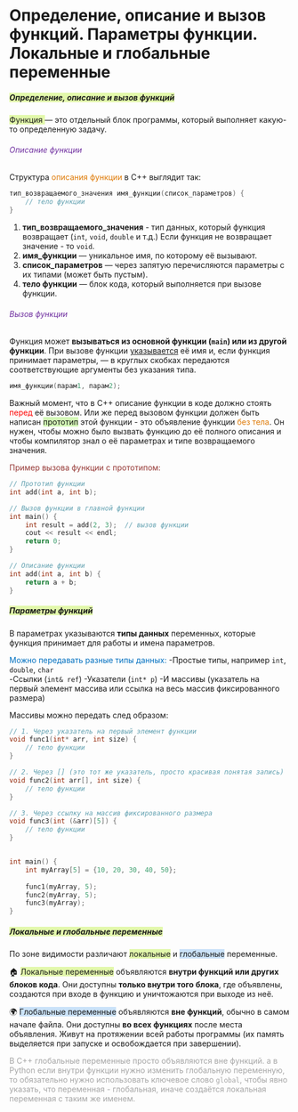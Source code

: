 # Определение, описание и вызов функций. Параметры функции. Локальные и глобальные переменные

##### <span style="background:rgba(205, 244, 105, 0.55)">Определение, описание и вызов функций</span>

<span style="background:rgba(205, 244, 105, 0.55)">Функция </span>— это отдельный блок программы, который выполняет какую-то определенную задачу.

###### <font color="#7030a0">Описание функции</font>
Структура <font color="#de7802">описания функции</font> в C++ выглядит так:
```cpp  
тип_возвращаемого_значения имя_функции(список_параметров) {
    // тело функции
}
```

1.  **тип_возвращаемого_значения**  - тип данных, который функция возвращает (`int`, `void`, `double` и т.д.) Если функция не возвращает значение - то `void`.
2. **имя_функции** — уникальное имя, по которому её вызывают.
3. **список_параметров** — через запятую перечисляются параметры с их типами (может быть пустым).
4. **тело функции** — блок кода, который выполняется при вызове функции.

###### <font color="#7030a0">Вызов функции</font>
Функция может **вызываться из основной функции (`main`) или из другой функции**.
При вызове функции <u>указывается</u> её имя и, если функция принимает параметры, — в круглых скобках передаются соответствующие аргументы без указания типа.

```cpp  
имя_функции(парам1, парам2);
```

Важный момент, что в С++ описание функции в коде должно стоять <font color="#ff0000">перед</font> её вызовом.
Или же перед вызовом функции должен быть написан <span style="background:#d3f8b6">прототип</span> этой функции  - это объявление функции <font color="#de7802">без тела</font>. Он нужен, чтобы можно было вызвать функцию до её полного описания и чтобы компилятор знал о её параметрах и типе возвращаемого значения.

<font color="#953734">Пример вызова функции с прототипом:</font>
```cpp  
// Прототип функции
int add(int a, int b);

// Вызов функции в главной функции
int main() {
    int result = add(2, 3);  // вызов функции
    cout << result << endl; 
    return 0;
}

// Описание функции
int add(int a, int b) {
    return a + b;
}
```


##### <span style="background:rgba(205, 244, 105, 0.55)">Параметры функций</span>
В параметрах указываются **типы данных** переменных, которые функция принимает для работы и имена параметров.

<font color="#0070c0">Можно передавать разные типы данных:</font>
-Простые типы, например `int`, `double`, `char`  
-Ссылки (`int& ref`) 
-Указатели (`int* p`)
-И массивы (указатель на первый элемент массива или ссылка на весь массив фиксированного размера)

Массивы можно передать след образом: 
```cpp  
// 1. Через указатель на первый элемент функции
void func1(int* arr, int size) {
    // тело функции
}

// 2. Через [] (это тот же указатель, просто красивая понятая запись)
void func2(int arr[], int size) {
    // тело функции
}

// 3. Через ссылку на массив фиксированного размера
void func3(int (&arr)[5]) {
    // тело функции
}


int main() {
    int myArray[5] = {10, 20, 30, 40, 50};
    
    func1(myArray, 5);
    func2(myArray, 5);
    func3(myArray);
}
```


##### <span style="background:rgba(205, 244, 105, 0.55)">Локальные и глобальные переменные</span>

По зоне видимости различают <span style="background:rgba(205, 244, 105, 0.55)">локальные</span> и <span style="background:rgba(160, 204, 246, 0.55)">глобальные</span> переменные.

🏠 <span style="background:rgba(205, 244, 105, 0.55)">Локальные переменные</span> объявляются **внутри функций или других блоков кода**.
Они доступны **только внутри того блока**, где объявлены, создаются при входе в функцию и уничтожаются при выходе из неё.

🌍 <span style="background:rgba(160, 204, 246, 0.55)">Глобальные переменные</span> объявляются **вне функций**, обычно в самом начале файла.
Они доступны **во всех функциях** после места объявления. Живут на протяжении всей работы программы (их память выделяется при запуске и освобождается при завершении).

<font color="#a5a5a5">В C++ глобальные переменные просто объявляются вне функций.</font>
<font color="#a5a5a5">а в Python если внутри функции нужно изменить глобальную переменную, то обязательно нужно использовать ключевое слово `global`, чтобы явно указать, что переменная - глобальная, иначе создаётся локальная переменная с таким же именем.</font>
